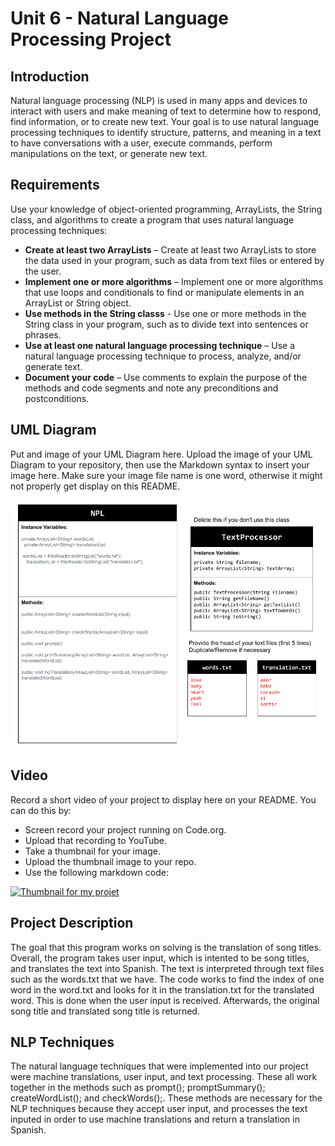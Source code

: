 # Unit 6 - Natural Language Processing Project

## Introduction

Natural language processing (NLP) is used in many apps and devices to interact with users and make meaning of text to determine how to respond, find information, or to create new text. Your goal is to use natural language processing techniques to identify structure, patterns, and meaning in a text to have conversations with a user, execute commands, perform manipulations on the text, or generate new text.

## Requirements

Use your knowledge of object-oriented programming, ArrayLists, the String class, and algorithms to create a program that uses natural language processing techniques:

- **Create at least two ArrayLists** – Create at least two ArrayLists to store the data used in your program, such as data from text files or entered by the user.
- **Implement one or more algorithms** – Implement one or more algorithms that use loops and conditionals to find or manipulate elements in an ArrayList or String object.
- **Use methods in the String classs** - Use one or more methods in the String class in your program, such as to divide text into sentences or phrases.
- **Use at least one natural language processing technique** – Use a natural language processing technique to process, analyze, and/or generate text.
- **Document your code** – Use comments to explain the purpose of the methods and code segments and note any preconditions and postconditions.

## UML Diagram

Put and image of your UML Diagram here. Upload the image of your UML Diagram to your repository, then use the Markdown syntax to insert your image here. Make sure your image file name is one word, otherwise it might not properly get display on this README.

![UML Diagram for my project](UMLDiagram.png)

## Video

Record a short video of your project to display here on your README. You can do this by:

- Screen record your project running on Code.org.
- Upload that recording to YouTube.
- Take a thumbnail for your image.
- Upload the thumbnail image to your repo.
- Use the following markdown code:

[![Thumbnail for my projet](nameOfThumbnail.png)](https://youtu.be/iJlWK9rM5mI)

## Project Description

The goal that this program works on solving is the translation of song titles. Overall, the program takes user input, which is intented to be song titles, and translates the text into Spanish. The text is interpreted through text files such as the words.txt that we have. The code works to find the index of one word in the word.txt and looks for it in the translation.txt for the translated word. This is done when the user input is received. Afterwards, the original song title and translated song title is returned. 

## NLP Techniques

The natural language techniques that were implemented into our project were machine translations, user input, and text processing. These all work together in the methods such as prompt(); promptSummary(); createWordList(); and checkWords();. These methods are necessary for the NLP techniques because they accept user input, and processes the text inputed in order to use machine translations and return a translation in Spanish.
